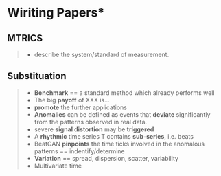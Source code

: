 # Wiriting Papers*

## MTRICS

> - describe the system/standard of measurement.

## Substituation

> - **Benchmark** == a standard method which already performs well
> - The big **payoff** of XXX is...
> - **promote** the further applications
> - ﻿**Anomalies** can be defined as events that **deviate** significantly from the patterns observed in real data.
> - severe **signal distortion** may be **triggered**
> - ﻿A **rhythmic** time series T contains **sub-series**, i.e. beats
> - ﻿BeatGAN **pinpoints** the time ticks involved in the anomalous patterns == indentify/determine
> - **Variation** == spread, dispersion, scatter, variability
> - Multivariate time 

